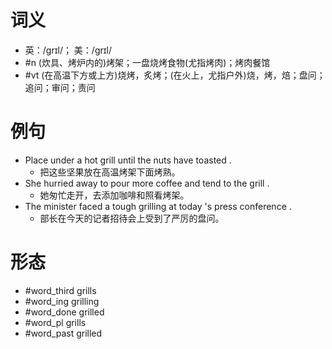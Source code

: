 # 词义
- 英：/ɡrɪl/； 美：/ɡrɪl/
- #n (炊具、烤炉内的)烤架；一盘烧烤食物(尤指烤肉)；烤肉餐馆
- #vt (在高温下方或上方)烧烤，炙烤；(在火上，尤指户外)烧，烤，焙；盘问；追问；审问；责问
# 例句
- Place under a hot grill until the nuts have toasted .
	- 把这些坚果放在高温烤架下面烤熟。
- She hurried away to pour more coffee and tend to the grill .
	- 她匆忙走开，去添加咖啡和照看烤架。
- The minister faced a tough grilling at today 's press conference .
	- 部长在今天的记者招待会上受到了严厉的盘问。
# 形态
- #word_third grills
- #word_ing grilling
- #word_done grilled
- #word_pl grills
- #word_past grilled
